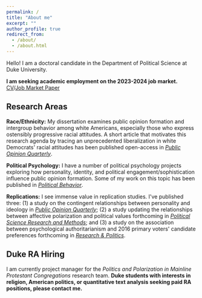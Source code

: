 ```yaml
---
permalink: /
title: "About me"
excerpt: ""
author_profile: true
redirect_from: 
  - /about/
  - /about.html
---
```


Hello! I am a doctoral candidate in the Department of Political Science at Duke University.

**I am seeking academic employment on the 2023-2024 job market.** [CV](https://trentoll.github.io/files/cv_07.04.23.pdf)/[Job Market Paper](https://preprints.apsanet.org/engage/apsa/article-details/6488b1c9be16ad5c57e1ae90) 

## Research Areas
**Race/Ethnicity:** My dissertation examines public opinion formation and intergroup behavior among white Americans, especially those who express ostensibly progressive racial attitudes. A short article that motivates this research agenda by tracing an unprecedented liberalization in white Democrats' racial attitudes has been published open-access in [*Public Opinion Quarterly*](https://academic.oup.com/poq/article/86/S1/576/6617224). 

**Political Psychology:** I have a number of political psychology projects exploring how personality, identity, and political engagement/sophistication influence public opinion formation. Some of my work on this topic has been published in [*Political Behavior*](https://link.springer.com/article/10.1007/s11109-022-09828-9). 

**Replications:** I see immense value in replication studies. I've published three: (1) a study on the contingent relationships between personality and ideology in [*Public Opinion Quarterly*](https://academic.oup.com/poq/article-abstract/86/2/369/6575714); (2) a study updating the relationships between affective polarization and political values forthcoming in [*Political Science Research and Methods*](https://trentoll.github.io/files/psrm_values_05.24.23.pdf); and (3) a study on the association between psychological authoritarianism and 2016 primary voters' candidate preferences forthcoming in [*Research & Politics*](https://trentoll.github.io/files/auth_2016primaries_05.24.23.pdf). 

## Duke RA Hiring
I am currently project manager for the *Politics and Polarization in Mainline Protestant Congregations* research team. **Duke students with interests in religion, American politics, or quantitative text analysis seeking paid RA positions, please contact me.** 

